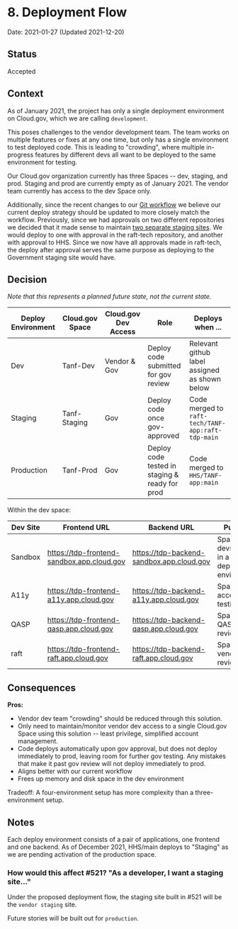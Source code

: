 # 8. Deployment Flow
Date: 2021-01-27 (Updated 2021-12-20)

## Status

Accepted

## Context

As of January 2021, the project has only a single deployment environment on Cloud.gov, which we are calling `development`.

This poses challenges to the vendor development team. The team works on multiple features or fixes at any one time, but only has a single environment to test deployed code. This is leading to "crowding", where multiple in-progress features by different devs all want to be deployed to the same environment for testing. 

Our Cloud.gov organization currently has three Spaces -- dev, staging, and prod. Staging and prod are currently empty as of January 2021. The vendor team currently has access to the dev Space only.

Additionally, since the recent changes to our [Git workflow](https://github.com/HHS/TANF-app/blob/main/docs/Architecture%20Decision%20Record/009-git-workflow.md) we believe our current deploy strategy should be updated to more closely match the workflow. Previously, since we had approvals on two different repositories we decided that it made sense to maintain [two separate staging sites](https://github.com/HHS/TANF-app/blob/main/docs/Architecture%20Decision%20Record/008-deployment-flow.md). We would deploy to one with approval in the raft-tech repository, and another with approval to HHS. Since we now have all approvals made in raft-tech, the deploy after approval serves the same purpose as deploying to the Government staging site would have.

## Decision

_Note that this represents a planned future state, not the current state._

Deploy Environment | Cloud.gov Space | Cloud.gov Dev Access | Role                                             | Deploys when ...                                  |
-------------------|-----------------|----------------------|--------------------------------------------------|---------------------------------------------------|
Dev                | Tanf-Dev        | Vendor & Gov      | Deploy code submitted for gov review             | Relevant github label assigned as shown below     |
Staging            | Tanf-Staging    | Gov               | Deploy code once gov-approved                    | Code merged to `raft-tech/TANF-app:raft-tdp-main` |
Production         | Tanf-Prod       | Gov                  | Deploy code tested in staging & ready for prod   | Code merged to `HHS/TANF-app:main`                |  


Within the dev space:

| Dev Site | Frontend URL | Backend URL | Purpose                                          |
| -------- | -------- | -------- |--------------------------------------------------|
| Sandbox     | https://tdp-frontend-sandbox.app.cloud.gov | https://tdp-backend-sandbox.app.cloud.gov     | Space for devs to test in a deployed environment |
| A11y | https://tdp-frontend-a11y.app.cloud.gov | https://tdp-backend-a11y.app.cloud.gov | Space for accessibility testing                  |
| QASP | https://tdp-frontend-qasp.app.cloud.gov | https://tdp-backend-qasp.app.cloud.gov | Space for QASP review                            |
| raft | https://tdp-frontend-raft.app.cloud.gov | https://tdp-backend-raft.app.cloud.gov | Space for vendor review                          |

## Consequences

**Pros:**
* Vendor dev team "crowding" should be reduced through this solution.
* Only need to maintain/monitor vendor dev access to a single Cloud.gov Space using this solution -- least privilege, simplified account management.
* Code deploys automatically upon gov approval, but does not deploy immediately to prod, leaving room for further gov testing. Any mistakes that make it past gov review will not deploy immediately to prod.
* Aligns better with our current workflow
* Frees up memory and disk space in the dev environment

Tradeoff: A four-environment setup has more complexity than a three-environment setup.

## Notes

Each deploy environment consists of a pair of applications, one frontend and one backend. As of December 2021, HHS/main deploys to "Staging" as we are pending activation of the production space. 

### How would this affect #521? "As a developer, I want a staging site..."

Under the proposed deployment flow, the staging site built in #521 will be the `vendor staging` site. 

Future stories will be built out for `production`.
